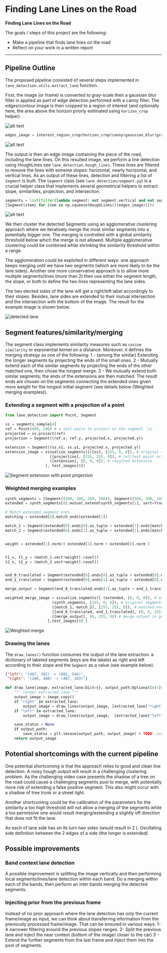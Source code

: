 # **Finding Lane Lines on the Road**


**Finding Lane Lines on the Road**

The goals / steps of this project are the following:
* Make a pipeline that finds lane lines on the road
* Reflect on your work in a written report

[//]: # (Image References)

[image1]: ./test_images/solidWhiteCurve.jpg "original"

[interest_edges]: ./examples/interest_edges.jpg "Edges within interest region"

[hough_lines_segments]: ./examples/detected_segments.jpg "Detected lines/segments"

[detected_lane]: ./examples/detected_lane.jpg " Detected lane "

[segment_extension]: ./examples/segment_extension.jpg "Segment extension with a projected point"

[weighted_merge]: ./examples/weighted_merge.jpg "weighted merge"
---

## Pipeline Outline


The proposed pipeline consisted of several steps implemented in `lane_detection.utils.extract_lane` function.

First, the image (or frame) is converted to gray-scale then a gaussian blur filter is applied as part of edge detection performed with a canny filter. The edges/contour image is then cropped to a region of interest (and optionally here, the area above the horizon priorly estimated using `horizon_crop` helper)

![alt text][image1]

``` python
edges_image = interest_region_crop(horizon_crop(canny(gaussian_blur(grayscale(image)))))
```

![alt text][interest_edges]

The output is then an edge image containing the piece of the road, including the lane lines. On this resulted image, we perform a line detection using HoughLines see `lane_detection.hough_lines`. These lines are filtered to remove the lines with extreme slopes:
horizontal,  nearly horizontal, and vertical lines. As an output of these lines, detection and filtering a list of `Segment` is built. The `Segment` class (see `lane_detection/segment.py`) is a crucial helper class that implements several geometrical helpers to extract slope, similarities, projection, and intersection.

```python
segments = list(filter(lambda segment: not segment.vertical and not segment.nearly_horizontal(config.get("slope_threshold", 0.5)),
[Segment(item) for item in np.squeeze(HoughLines()(edges_image))]))
```

![alt text][hough_lines_segments]

We then cluster the detected Segments using an agglomerative clustering approach where we iteratively merge the most similar segments into a potentially bigger one. The merging is controlled with a global similarity threshold below which the merge is not allowed. Multiple agglomerative clustering could be combined while shrinking the similarity threshold within a range.

The agglomeration could be exploited in different ways: one approach keeps merging until we have two segments (which are more likely to be the lane sides). Another one more conservative approach is to allow more multiple segments/lines (more than 2) then use either the segment length, the slope, or both to define the two lines representing the lane sides.

The two elected sides of the lane will get a right/left label accordingly to their slopes. Besides, lane sides are extended to their mutual intersection and the intersection with the bottom of the image. The result for the example image is shown below.

![detected lane][detected_lane]

## Segment features/similarity/merging

The segment class implements similarity measures such as `cosine similarity` or exponential kernel on a distance. Moreover, it defines the merging strategy as one of the following:
1 - (among the similar) Extending the longer segments by projecting the ends of the small ones.
2 - Mutually extend each of the similar segments by projecting the ends of the other matched one, then chose the longest merge.
3 - We mutually extend both similar segments; the ends of the extensions are then matched. The result ends are chosen on the segments connecting the extended ones given more weight for the longest initial segment (see details below (Weighted merging examples)).

### Extending a segment with a projection of a point

``` python
from lane_detection import Point, Segment

ss = segments_sample[4]
ref = Point(400, 200) # a test point to project on the segment `ss`
projected = ss.project(ref)
projection = Segment((ref.x, ref.y, projected.x, projected.y))

extension = Segment((ss.x1, ss.y1, projected.x, projected.y))
extension_image = visualize_segments([([ss], [255, 0, 0]), # original segment in red
                    ([projection], [255, 255, 0]), # ref/test point ortho. projection on the red segment
                    ([extension], [0, 0, 0]), # resulted extension
                  ], test_images[0])

```

![Segment extension with point projection][segment_extension]

### Weighted merging examples
```python
synth_segments = [Segment((400, 300, 200, 500)), Segment((500, 300, 100, 500))] # test synthetic segments
extended = synth_segments[0].mutual_extend(synth_segments[1], sort=True, reverse=True)

# Match extended segment ends
matching = extended[0].match_ends(extended[1])

match_1 = Segment(extended[0].ends[0].as_tuple + extended[1].ends[matching[0]].as_tuple)
match_2 = Segment(extended[0].ends[1].as_tuple + extended[1].ends[matching[1]].as_tuple)


weight = extended[1].norm/( extended[1].norm + extended[0].norm )


t1_x, t1_y = (match_1.vect*weight).ravel()
t2_x, t2_y = (match_2.vect*weight).ravel()


end_0_translated = Segment(extended[0].ends[0].as_tuple + extended[0].ends[0].translate(Point(t1_x, t1_y)).as_tuple)
end_1_translated = Segment(extended[0].ends[1].as_tuple + extended[0].ends[1].translate(Point(t2_x, t2_y)).as_tuple)

merge_output = Segment(end_0_translated.ends[1].as_tuple + end_1_translated.ends[1].as_tuple)

weighted_merge_image = visualize_segments([ (extended, [0, 0, 0]), # extended Segments in black
                     (synth_segments, [255, 0, 0]), # original segments in RED
                     ([match_1, match_2], [255, 255, 0]), # matched ends (in yellow)
                     ([end_0_translated, end_1_translated], (0, 0, 255)), # where the merge will happen
                     ([merge_output], (0, 255, 0)) # merge output in green
                   ],test_images[0] )
```

![Weighted merge][weighted_merge]


### Drawing the lanes

The `draw_lanes()` function consumes the output of the lane extraction: a dictionary of labeled segments (keys are the labels) as right and left according to their slope and the `Segment` as a  value (see example below).


```JSON
{"left": "(467, 302) -> (892, 546)",
 "right": "(280, 460) -> (467, 303)"}
```

```python
def draw_lane(image, extracted_lane:Dict={}, output_path:Optional[str]=None) :
    """ render extracted lane """
    output_image = image.copy()
    if "right" in extracted_lane:
        output_image = draw_lines(output_image, [extracted_lane["right"]], color=(0, 255, 0)) # right side in green
    if "left" in extracted_lane:
        output_image = draw_lines(output_image,  [extracted_lane["left"]], color=(255, 0, 0)) # left in red

    save_status = None
    if output_path:
        save_status = plt.imsave(output_path, output_image) # TODO: use cv2.imsave instead
    return output_image
```

## Potential shortcomings with the current pipeline

One potential shortcoming is that the approach relies to good and clean line detection.  A noisy hough output will result in a challenging clustering problem.
As the challenging video case presents the shadow of a tree on the road could cause a challenging segments pool to merge, with potentially more risk of extending a false positive segment. This also might occur with a shadow of tree trunk or a street light.

Another shortcoming could be the calibration of the parameters for the similarity a too high threshold will not allow a merging of the segments while a too permissive one would result merging/extending a slightly off direction that does not fit the lane.

As each of lane side has on its turn two sides (would result in 2 ). Oscillating side definition between the 2 edges of a side (the longer is extended)


## Possible improvements

### Band context lane detection

A possible improvement is splitting the image vertically and then performing local segments/lines/lane detection within each band. Do a merging within each of the bands, then perform an inter bands merging the detected segments.

### Injecting prior from the previous frame

Instead of no prior approach where the lane detection has only the current frame/image as input, we can think about transferring information from the previously processed frame/image. That can be ensured in various ways:
1- A narrower filtering around the previous slopes ranges.
2- Split the previous lane and inject the near context (bottom of the image/ closer to the car)
3 - Extend the further segments from the last frame and inject them into the pool of segments.